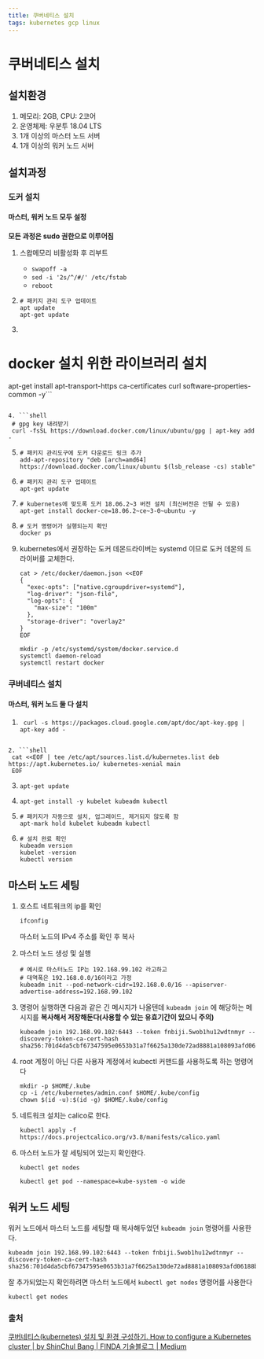 ```yaml
---
title: 쿠버네티스 설치
tags: kubernetes gcp linux
---
```


# 쿠버네티스 설치

## 설치환경

1. 메모리: 2GB, CPU: 2코어
2. 운영체제: 우분투 18.04 LTS
3. 1개 이상의 마스터 노드 서버
4. 1개 이상의 워커 노드 서버

## 설치과정

### 도커 설치

#### 마스터, 워커 노드 모두 설정

**모든 과정은 sudo 권한으로 이루어짐**

1. 스왑메모리 비활성화 후 리부트
   - `swapoff -a`
   - `sed -i '2s/^/#/' /etc/fstab`
   - `reboot`

2. ```shell
   # 패키지 관리 도구 업데이트
   apt update
   apt-get update
   ```

3. ```shell
   
   ```
  # docker 설치 위한 라이브러리 설치
  apt-get install apt-transport-https ca-certificates curl software-properties-common -y```
  ```

4. ```shell
   # gpg key 내려받기
   curl -fsSL https://download.docker.com/linux/ubuntu/gpg | apt-key add -
  ```

5. ```shell
   # 패키지 관리도구에 도커 다운로드 링크 추가
   add-apt-repository "deb [arch=amd64] https://download.docker.com/linux/ubuntu $(lsb_release -cs) stable"
   ```

6. ```shell
   # 패키지 관리 도구 업데이트
   apt-get update
   ```

7. ```shell
   # kubernetes에 맞도록 도커 18.06.2~3 버전 설치 (최신버전은 안될 수 있음)
   apt-get install docker-ce=18.06.2~ce~3-0~ubuntu -y
   ```

8. ```shell
   # 도커 명령어가 실행되는지 확인
   docker ps
   ```

9. kubernetes에서 권장하는 도커 데몬드라이버는 systemd 이므로 도커 데몬의 드라이버를 교체한다.

   ```shell
   cat > /etc/docker/daemon.json <<EOF
   {
     "exec-opts": ["native.cgroupdriver=systemd"],
     "log-driver": "json-file",
     "log-opts": {
       "max-size": "100m"
     },
     "storage-driver": "overlay2"
   }
   EOF
   ```

   ```shell
   mkdir -p /etc/systemd/system/docker.service.d
   systemctl daemon-reload
   systemctl restart docker
   ```

### 쿠버네티스 설치

#### 마스터, 워커 노드 둘 다 설치

1. ```shell 
    curl -s https://packages.cloud.google.com/apt/doc/apt-key.gpg | apt-key add -
    ```
  ```

2. ```shell
   cat <<EOF | tee /etc/apt/sources.list.d/kubernetes.list deb https://apt.kubernetes.io/ kubernetes-xenial main
   EOF
  ```

3. ```shell
   apt-get update
   ```

4. ```shell
   apt-get install -y kubelet kubeadm kubectl
   ```

5. ```shell
   # 패키지가 자동으로 설치, 업그레이드, 제거되지 않도록 함
   apt-mark hold kubelet kubeadm kubectl
   ```

6. ```shell
   # 설치 완료 확인
   kubeadm version
   kubelet -version
   kubectl version
   ```

## 마스터 노드 세팅

1. 호스트 네트워크의 ip를 확인

   ```shell
   ifconfig
   ```

   마스터 노드의 IPv4 주소를 확인 후 복사

2. 마스터 노드 생성 및 실행

   ```shell
   # 예시로 마스터노드 IP는 192.168.99.102 라고하고
   # 대역폭은 192.168.0.0/16이라고 가정
   kubeadm init --pod-network-cidr=192.168.0.0/16 --apiserver-advertise-address=192.168.99.102
   ```

3. 명령어 실행하면 다음과 같은 긴 메시지가 나올텐데 `kubeadm join` 에 해당하는 메시지를 **복사해서 저장해둔다(사용할 수 있는 유효기간이 있으니 주의)**

   ```shell
   kubeadm join 192.168.99.102:6443 --token fnbiji.5wob1hu12wdtnmyr --discovery-token-ca-cert-hash sha256:701d4da5cbf67347595e0653b31a7f6625a130de72ad8881a108093afd06188b
   ```

4. root 계정이 아닌 다른 사용자 계정에서 kubectl 커맨드를 사용하도록 하는 명령어다

   ```shell
   mkdir -p $HOME/.kube
   cp -i /etc/kubernetes/admin.conf $HOME/.kube/config
   chown $(id -u):$(id -g) $HOME/.kube/config
   ```

5. 네트워크 설치는 calico로 한다.

   ```shell
   kubectl apply -f https://docs.projectcalico.org/v3.8/manifests/calico.yaml
   ```

6. 마스터 노드가 잘 세팅되어 있는지 확인한다.

   ```shell
   kubectl get nodes
   
   kubectl get pod --namespace=kube-system -o wide
   ```

## 워커 노드 세팅

워커 노드에서 마스터 노드를 세팅할 때 복사해두었던 `kubeadm join` 명령어를 사용한다.

```shell
kubeadm join 192.168.99.102:6443 --token fnbiji.5wob1hu12wdtnmyr --discovery-token-ca-cert-hash sha256:701d4da5cbf67347595e0653b31a7f6625a130de72ad8881a108093afd06188b
```

잘 추가되었는지 확인하려면 마스터 노드에서 `kubectl get nodes` 명령어를 사용한다

```shell
kubectl get nodes
```



### 출처

[쿠버네티스(kubernetes) 설치 및 환경 구성하기. How to configure a Kubernetes cluster | by ShinChul Bang | FINDA 기술블로그 | Medium](https://medium.com/finda-tech/overview-8d169b2a54ff)